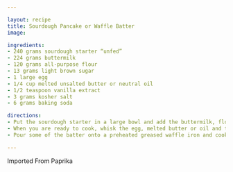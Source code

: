 ```yaml
---

layout: recipe
title: Sourdough Pancake or Waffle Batter
image: 

ingredients:
- 240 grams sourdough starter “unfed”
- 224 grams buttermilk
- 120 grams all-purpose flour
- 13 grams light brown sugar
- 1 large egg
- 1/4 cup melted unsalted butter or neutral oil
- 1/2 teaspoon vanilla extract
- 3 grams kosher salt
- 6 grams baking soda

directions:
- Put the sourdough starter in a large bowl and add the buttermilk, flour and sugar, then stir to combine. Cover the bowl and allow it to rest overnight at room temperature.
- When you are ready to cook, whisk the egg, melted butter or oil and the vanilla extract together in a small bowl, then add the rested sponge. Add the salt and the baking soda to the batter and mix to combine.
- Pour some of the batter onto a preheated greased waffle iron and cook until the waffle is brown and crisp, then repeat. Or use a small ladle to create pancakes on a preheated oiled pan or griddle, flipping them when they are well browned on the bottom. Serve immediately.

---
```

Imported From Paprika